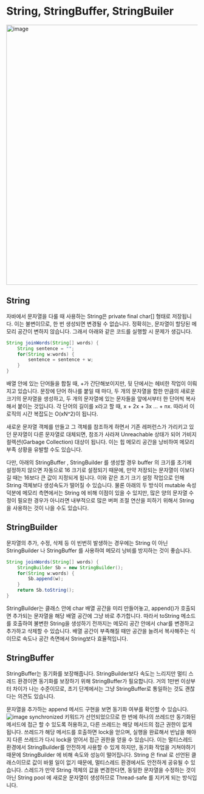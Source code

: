 # String, StringBuffer, StringBuiler
<img width="685" alt="image" src="https://user-images.githubusercontent.com/62461857/201796787-3fc3932d-daaf-4af4-a3b8-7edbc341bdf9.png">

## String
자바에서 문자열을 다룰 때 사용하는 String은 private final char[] 형태로 저장됩니다.
이는 불변이므로, 한 번 생성되면 변경될 수 없습니다. 정확히는, 문자열이 할당된 메모리 공간이 변하지 않습니다.
그래서 아래와 같은 코드를 실행할 시 문제가 생깁니다.
``` java
String joinWords(String[] words) {
	String sentence = "";
	for(String w:words) {
		sentence = sentence + w;
	}
}
```
배열 안에 있는 단어들을 합칠 때, +가 간단해보이지만, 뒷 단에서는 헤비한 작업이 이뤄지고 있습니다. 
문장에 단어 하나를 붙일 때 마다, 두 개의 문자열을 합한 만큼의 새로운 크기의 문자열을 생성하고, 두 개의 문자열에 있는 문자들을 앞에서부터 한 단어씩 복사해서 붙이는 것입니다.
각 단어의 길이를 x라고 할 때, x + 2x + 3x … + nx. 따라서 이 로직의 시간 복잡도는 O(xN^2)이 됩니다.

새로운 문자열 객체를 만들고 그 객체를 참조하게 하면서 기존 레퍼런스가 가리키고 있던 문자열이 다른 문자열로 대체되면, 
참조가 사라져 Unreachable 상태가 되어 가비지 컬렉션(Garbage Collection) 대상이 됩니다. 
이는 힙 메모리 공간을 낭비하여 메모리 부족 상황을 유발할 수도 있습니다.

다만, 아래의 StringBuffer , StringBuilder 를 생성할 경우 buffer 의 크기를 초기에 설정하지 않으면 자동으로 16 크기로 설정되기 때문에, 만약 저장되는 문자열이 이보다 길 때는 16보다 큰 값이 지정되게 됩니다.
이와 같은 초기 크기 설정 작업으로 인해 String 객체보다 생성속도가 떨어질 수 있습니다.
물론 아래의 두 방식이 mutable 속성 덕분에 메모리 측면에서는 String 에 비해 이점이 있을 수 있지만, 
많은 양의 문자열 수정이 필요한 경우가 아니라면 내부적으로 많은 버퍼 조절 연산을 피하기 위해서 String 을 사용하는 것이 나을 수도 있습니다. 

## StringBuilder
문자열의 추가, 수정, 삭제 등 이 빈번히 발생하는 경우에는 String 이 아닌 StringBuilder 나 StringBuffer 를 사용하여 메모리 낭비를 방지하는 것이 좋습니다. 
``` java
String joinWords(String[] words) {
	StringBuilder Sb = new StringBuilder();
	for(String w:words) {
		Sb.append(w);
	}
	return Sb.toString();
}
```
StringBuilder는 클래스 안에 char 배열 공간을 미리 만들어놓고, append()가 호출되면 추가되는 문자열을 해당 배열 공간에 그냥 바로 추가합니다.
따라서 toString 메소드를 호출하여 불변한 String을 생성하기 전까지는 메모리 공간 안에서 char를 변경하고 추가하고 삭제할 수 있습니다.
배열 공간이 부족해질 때만 공간을 늘려서 복사해주는 식이므로 속도나 공간 측면에서 String보다 효율적입니다. 
## StringBuffer
StringBuffer는 동기화를 보장해줍니다. 
StringBuilder보다 속도는 느리지만 멀티 스레드 환경이면 동기화를 보장하기 위해 StringBuffer가 필요합니다.
거의 1만번 이상부터 차이가 나는 수준이므로, 초기 단계에서는 그냥 StringBuffer로 통일하는 것도 괜찮다는 의견도 있습니다.

문자열을 추가하는 append 메서드 구현을 보면 동기화 여부를 확인할 수 있습니다.
![image](https://user-images.githubusercontent.com/62461857/201796443-5930391e-753c-43dd-af9c-44b9103ad208.png)
synchronized 키워드가 선언되었으므로 한 번에 하나의 쓰레드만 동기화된 메서드에 접근 할 수 있도록 허용하고, 다른 쓰레드는 해당 메서드의 접근 권한이 없게 됩니다. 
쓰레드가 해당 메서드를 호출하면 lock을 얻으며, 실행을 완료해서 반납을 해야지 다른 쓰레드가 다시 lock을 얻어서 접근 권한을 얻을 수 있습니다.
이는 멀티스레드 환경에서 StringBuilder를 안전하게 사용할 수 있게 하지만, 동기화 작업을 거쳐야하기 때문에 StringBuilder 에 비해 속도와 성능이 떨어집니다. 
String 은 final 로 선언된 클래스이므로 값이 바뀔 일이 없기 때문에, 멀티스레드 환경에서도 안전하게 공유될 수 있습니다. 스레드가 만약 String 객체의 값을 변경한다면, 동일한 문자열을 수정하는 것이 아닌 String pool 에 새로운 문자열이 생성하므로 Thread-safe 를 지키게 되는 방식입니다.
